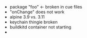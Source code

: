 - package "foo" <- broken in cue files
- "onChange" does not work
- alpine 3.9 vs. 3.11
- keychain thingie broken
- buildkitd container not starting
- 
